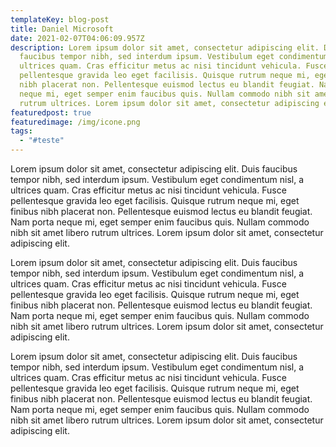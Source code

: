 ```yaml
---
templateKey: blog-post
title: Daniel Microsoft
date: 2021-02-07T04:06:09.957Z
description: Lorem ipsum dolor sit amet, consectetur adipiscing elit. Duis
  faucibus tempor nibh, sed interdum ipsum. Vestibulum eget condimentum nisl, a
  ultrices quam. Cras efficitur metus ac nisi tincidunt vehicula. Fusce
  pellentesque gravida leo eget facilisis. Quisque rutrum neque mi, eget finibus
  nibh placerat non. Pellentesque euismod lectus eu blandit feugiat. Nam porta
  neque mi, eget semper enim faucibus quis. Nullam commodo nibh sit amet libero
  rutrum ultrices. Lorem ipsum dolor sit amet, consectetur adipiscing elit.
featuredpost: true
featuredimage: /img/icone.png
tags:
  - "#teste"
---
```

<!--StartFragment-->

Lorem ipsum dolor sit amet, consectetur adipiscing elit. Duis faucibus tempor nibh, sed interdum ipsum. Vestibulum eget condimentum nisl, a ultrices quam. Cras efficitur metus ac nisi tincidunt vehicula. Fusce pellentesque gravida leo eget facilisis. Quisque rutrum neque mi, eget finibus nibh placerat non. Pellentesque euismod lectus eu blandit feugiat. Nam porta neque mi, eget semper enim faucibus quis. Nullam commodo nibh sit amet libero rutrum ultrices. Lorem ipsum dolor sit amet, consectetur adipiscing elit.

<!--EndFragment--><!--StartFragment-->

Lorem ipsum dolor sit amet, consectetur adipiscing elit. Duis faucibus tempor nibh, sed interdum ipsum. Vestibulum eget condimentum nisl, a ultrices quam. Cras efficitur metus ac nisi tincidunt vehicula. Fusce pellentesque gravida leo eget facilisis. Quisque rutrum neque mi, eget finibus nibh placerat non. Pellentesque euismod lectus eu blandit feugiat. Nam porta neque mi, eget semper enim faucibus quis. Nullam commodo nibh sit amet libero rutrum ultrices. Lorem ipsum dolor sit amet, consectetur adipiscing elit.

<!--EndFragment--><!--StartFragment-->

Lorem ipsum dolor sit amet, consectetur adipiscing elit. Duis faucibus tempor nibh, sed interdum ipsum. Vestibulum eget condimentum nisl, a ultrices quam. Cras efficitur metus ac nisi tincidunt vehicula. Fusce pellentesque gravida leo eget facilisis. Quisque rutrum neque mi, eget finibus nibh placerat non. Pellentesque euismod lectus eu blandit feugiat. Nam porta neque mi, eget semper enim faucibus quis. Nullam commodo nibh sit amet libero rutrum ultrices. Lorem ipsum dolor sit amet, consectetur adipiscing elit.

<!--EndFragment-->